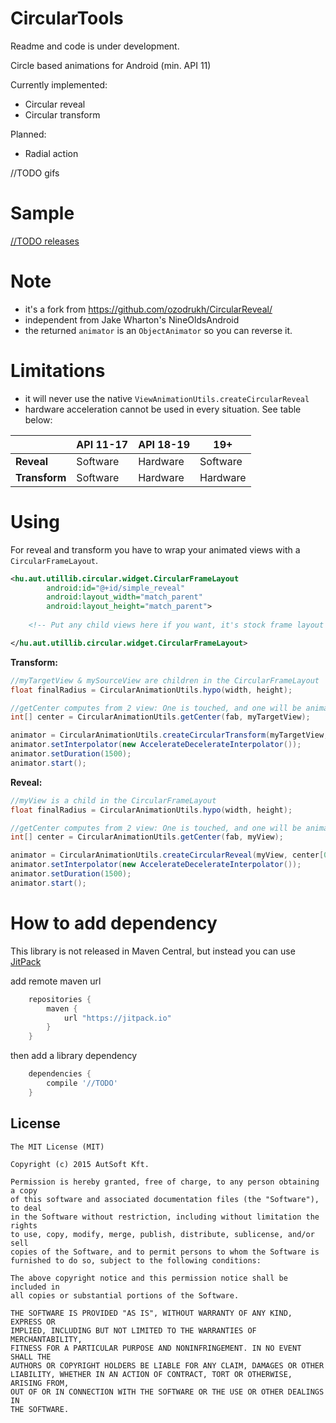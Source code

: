 CircularTools
==============

Readme and code is under development.

Circle based animations for Android (min. API 11)

Currently implemented:
- Circular reveal
- Circular transform

Planned:
- Radial action

//TODO gifs

Sample
======
<a href="https://github.com/Gordi90/CircularTools/releases"> //TODO releases</a>

Note
======
- it's a fork from https://github.com/ozodrukh/CircularReveal/
- independent from Jake Wharton's NineOldsAndroid
- the returned `animator` is an `ObjectAnimator` so you can reverse it.
 
Limitations
======
- it will never use the native `ViewAnimationUtils.createCircularReveal` 
- hardware acceleration cannot be used in every situation. See table below:

|           | API 11-17 | API 18-19 |   19+    |
|-----------|-----------|-----------|----------|
|   **Reveal**  |  Software |  Hardware | Software |
| **Transform** |  Software |  Hardware | Hardware |

Using
======

For reveal and transform you have to wrap your animated views with a `CircularFrameLayout`.

```xml
<hu.aut.utillib.circular.widget.CircularFrameLayout
        android:id="@+id/simple_reveal"
        android:layout_width="match_parent"
        android:layout_height="match_parent">
    
    <!-- Put any child views here if you want, it's stock frame layout  -->

</hu.aut.utillib.circular.widget.CircularFrameLayout>
```
**Transform:**
```java
//myTargetView & mySourceView are children in the CircularFrameLayout
float finalRadius = CircularAnimationUtils.hypo(width, height);

//getCenter computes from 2 view: One is touched, and one will be animated, but you can use anything for center
int[] center = CircularAnimationUtils.getCenter(fab, myTargetView);

animator = CircularAnimationUtils.createCircularTransform(myTargetView, mySourceView, center[0], center[1], 0F, finalRadius);
animator.setInterpolator(new AccelerateDecelerateInterpolator());
animator.setDuration(1500);
animator.start();

```

**Reveal:**
```java
//myView is a child in the CircularFrameLayout
float finalRadius = CircularAnimationUtils.hypo(width, height);

//getCenter computes from 2 view: One is touched, and one will be animated, but you can use anything for center
int[] center = CircularAnimationUtils.getCenter(fab, myView);

animator = CircularAnimationUtils.createCircularReveal(myView, center[0], center[1], 0, finalRadius);
animator.setInterpolator(new AccelerateDecelerateInterpolator());
animator.setDuration(1500);
animator.start();      

```

How to add dependency
=====================

This library is not released in Maven Central, but instead you can use [JitPack](https://www.jitpack.io/)

add remote maven url

```groovy
	repositories {
	    maven {
	        url "https://jitpack.io"
	    }
	}
```

then add a library dependency

```groovy
	dependencies {
	    compile '//TODO'
	}
```


License
--------

    The MIT License (MIT)

    Copyright (c) 2015 AutSoft Kft.
    
    Permission is hereby granted, free of charge, to any person obtaining a copy
    of this software and associated documentation files (the "Software"), to deal
    in the Software without restriction, including without limitation the rights
    to use, copy, modify, merge, publish, distribute, sublicense, and/or sell
    copies of the Software, and to permit persons to whom the Software is
    furnished to do so, subject to the following conditions:
    
    The above copyright notice and this permission notice shall be included in
    all copies or substantial portions of the Software.
    
    THE SOFTWARE IS PROVIDED "AS IS", WITHOUT WARRANTY OF ANY KIND, EXPRESS OR
    IMPLIED, INCLUDING BUT NOT LIMITED TO THE WARRANTIES OF MERCHANTABILITY,
    FITNESS FOR A PARTICULAR PURPOSE AND NONINFRINGEMENT. IN NO EVENT SHALL THE
    AUTHORS OR COPYRIGHT HOLDERS BE LIABLE FOR ANY CLAIM, DAMAGES OR OTHER
    LIABILITY, WHETHER IN AN ACTION OF CONTRACT, TORT OR OTHERWISE, ARISING FROM,
    OUT OF OR IN CONNECTION WITH THE SOFTWARE OR THE USE OR OTHER DEALINGS IN
    THE SOFTWARE.

